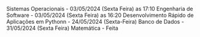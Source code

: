 Sistemas Operacionais - 03/05/2024 (Sexta Feira) as 17:10
Engenharia de Software - 03/05/2024 (Sexta Feira) as 16:20
Desenvolvimento Rápido de Aplicações em Pythonn - 24/05/2024 (Sexta-Feira)
Banco de Dados - 31/05/2024 (Sexta Feira)
Matemática - Feita 